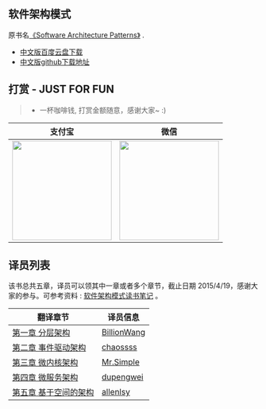 软件架构模式
-------

原书名[《Software Architecture Patterns》](http://www.oreilly.com/programming/free/software-architecture-patterns.csp) .

* [中文版百度云盘下载](http://pan.baidu.com/s/1sjAz23r)
* [中文版github下载地址](https://raw.githubusercontent.com/hehonghui/android-tech-frontier/master/software-architecture-patterns/%E8%BD%AF%E4%BB%B6%E6%9E%B6%E6%9E%84%E6%A8%A1%E5%BC%8F.pdf)

## 打赏 - JUST FOR FUN

> * 一杯咖啡钱, 打赏金额随意，感谢大家~ :)

|   支付宝   |   微信    |
|------------|-----------|
|<img src="https://img-blog.csdnimg.cn/20200412132734488.JPG?x-oss-process=image/watermark,type_ZmFuZ3poZW5naGVpdGk,shadow_10,text_aHR0cHM6Ly9ibG9nLmNzZG4ubmV0L2Jib3lmZWl5dQ==,size_16,color_FFFFFF,t_70" width="200"/>| <img src="https://img-blog.csdnimg.cn/20200911174255577.jpg?x-oss-process=image/watermark,type_ZmFuZ3poZW5naGVpdGk,shadow_10,text_aHR0cHM6Ly9ibG9nLmNzZG4ubmV0L2Jib3lmZWl5dQ==,size_16,color_FFFFFF,t_70" width="200"/>  |


## 译员列表
该书总共五章，译员可以领其中一章或者多个章节，截止日期 2015/4/19，感谢大家的参与。可参考资料 : [软件架构模式读书笔记](http://blog.csdn.net/bboyfeiyu/article/details/44977219) 。

|  			翻译章节			 |   		译员信息 	 |
|--------------------------|-------------------|
|  [第一章 分层架构](chapter01-BillonWang.md) | [BillionWang](https://github.com/BillionWang)  |
|  [第二章 事件驱动架构](chapter02-chaossss.md) | [chaossss](https://github.com/chaossss)  |
|  [第三章 微内核架构](chapter03-Mr.Simple.md) | [Mr.Simple](https://github.com/bboyfeiyu)  |
|  [第四章 微服务架构](chapter04-dupengwei.md) | [dupengwei](https://github.com/dupengwei)  |
|  [第五章 基于空间的架构](chap-5.md) | [allenlsy](https://allenlsy.com)  |


